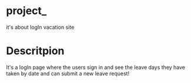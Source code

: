 # project_
it's about logIn vacation site 
# Descritpion
It's a logIn page where the  users sign in and see the leave days they have taken by date and can submit a new leave request!
